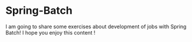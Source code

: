 # Spring-Batch
I am going to share some exercises about development of jobs with Spring Batch! I hope you enjoy this content !
